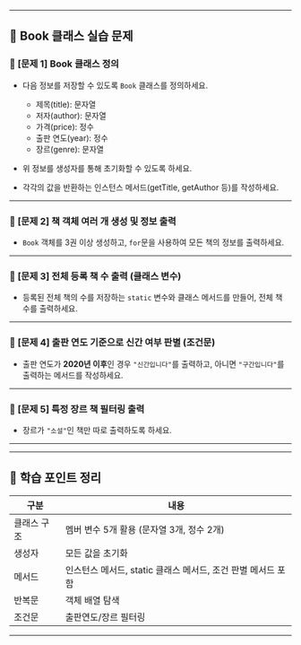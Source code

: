 
---

## 📘 **Book 클래스 실습 문제**

### 🔰 **\[문제 1] Book 클래스 정의**

* 다음 정보를 저장할 수 있도록 `Book` 클래스를 정의하세요.

  * 제목(title): 문자열
  * 저자(author): 문자열
  * 가격(price): 정수
  * 출판 연도(year): 정수
  * 장르(genre): 문자열

* 위 정보를 생성자를 통해 초기화할 수 있도록 하세요.

* 각각의 값을 반환하는 인스턴스 메서드(getTitle, getAuthor 등)를 작성하세요.

---

### 🔰 **\[문제 2] 책 객체 여러 개 생성 및 정보 출력**

* `Book` 객체를 3권 이상 생성하고, `for`문을 사용하여 모든 책의 정보를 출력하세요.

---

### 🔰 **\[문제 3] 전체 등록 책 수 출력 (클래스 변수)**

* 등록된 전체 책의 수를 저장하는 `static` 변수와 클래스 메서드를 만들어, 전체 책 수를 출력하세요.

---

### 🔰 **\[문제 4] 출판 연도 기준으로 신간 여부 판별 (조건문)**

* 출판 연도가 **2020년 이후**인 경우 `"신간입니다"`를 출력하고, 아니면 `"구간입니다"`를 출력하는 메서드를 작성하세요.

---

### 🔰 **\[문제 5] 특정 장르 책 필터링 출력**

* 장르가 `"소설"`인 책만 따로 출력하도록 하세요.

---

---

## 🎯 학습 포인트 정리

| 구분     | 내용                                     |
| ------ | -------------------------------------- |
| 클래스 구조 | 멤버 변수 5개 활용 (문자열 3개, 정수 2개)            |
| 생성자    | 모든 값을 초기화                              |
| 메서드    | 인스턴스 메서드, static 클래스 메서드, 조건 판별 메서드 포함 |
| 반복문    | 객체 배열 탐색                               |
| 조건문    | 출판연도/장르 필터링                            |

---


